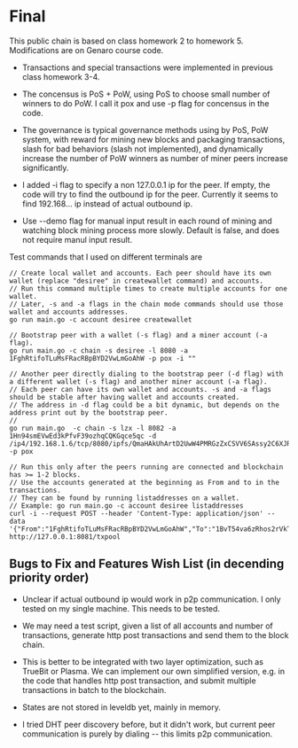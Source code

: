 # Final

This public chain is based on class homework 2 to homework 5. Modifications are on Genaro course code.

*   Transactions and special transactions were implemented in previous class homework 3-4.

*   The concensus is PoS + PoW, using PoS to choose small number of winners to do PoW.
I call it pox and use -p flag for concensus in the code.

*   The governance is typical governance methods using by PoS, PoW system, with reward for mining new blocks and packaging transactions, slash for bad behaviors (slash not implemented), and dynamically increase the number of PoW winners as number of miner peers increase significantly.

*   I added -i flag to specify a non 127.0.0.1 ip for the peer. If empty, the code will try to find the outbound ip for the peer. Currently it seems to find 192.168... ip instead of actual outbound ip.

*   Use --demo flag for manual input result in each round of mining and watching block mining process more slowly. Default is false, and does not require manul input result.    

Test commands that I used on different terminals are

```
// Create local wallet and accounts. Each peer should have its own wallet (replace "desiree" in createwallet command) and accounts.
// Run this command multiple times to create multiple accounts for one wallet.
// Later, -s and -a flags in the chain mode commands should use those wallet and accounts addresses.
go run main.go -c account desiree createwallet

// Bootstrap peer with a wallet (-s flag) and a miner account (-a flag).
go run main.go -c chain -s desiree -l 8080 -a 1FghRtifoTLuMsFRacRBpBYD2VwLmGoAhW -p pox -i ""

// Another peer directly dialing to the bootstrap peer (-d flag) with a different wallet (-s flag) and another miner account (-a flag).
// Each peer can have its own wallet and accounts. -s and -a flags should be stable after having wallet and accounts created.
// The address in -d flag could be a bit dynamic, but depends on the address print out by the bootstrap peer.
//
go run main.go  -c chain -s lzx -l 8082 -a 1Hn94smEVwEd3kPfvF39ozhqCQKGqce5qc -d /ip4/192.168.1.6/tcp/8080/ipfs/QmaHAkUhArtD2UwW4PMRGzZxCSVV6SAssy2C6XJRjonUWR -p pox

// Run this only after the peers running are connected and blockchain has >= 1-2 blocks.
// Use the accounts generated at the beginning as From and to in the transactions.
// They can be found by running listaddresses on a wallet.
// Example: go run main.go -c account desiree listaddresses
curl -i --request POST --header 'Content-Type: application/json' --data '{"From":"1FghRtifoTLuMsFRacRBpBYD2VwLmGoAhW","To":"1BvT54va6zRhos2rVkT4DDSMexTCtT4q6J","Value":100,"Data":"message2"}' http://127.0.0.1:8081/txpool 
```

## Bugs to Fix and Features Wish List (in decending priority order)

*   Unclear if actual outbound ip would work in p2p communication. I only tested on my single machine. This needs to be tested.

*   We may need a test script, given a list of all accounts and number of transactions, generate http post transactions and send them to the block chain.

*   This is better to be integrated with two layer optimization, such as TrueBit or Plasma. We can implement our own simplified version, e.g. in the code that handles http post transaction, and submit multiple transactions in batch to the blockchain.

*   States are not stored in leveldb yet, mainly in memory.

*   I tried DHT peer discovery before, but it didn't work, but current peer communication is purely by dialing -- this limits p2p communication.
 
